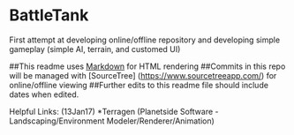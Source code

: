 # BattleTank
First attempt at developing online/offline repository and developing simple gameplay (simple AI, terrain, and customed UI)

##This readme uses [Markdown](https://daringfireball.net/projects/markdown/syntax) for HTML rendering 
##Commits in this repo will be managed with [SourceTree] (https://www.sourcetreeapp.com/) for online/offline viewing
##Further edits to this readme file should include dates when edited. 


Helpful Links: (13Jan17)
*Terragen (Planetside Software - Landscaping/Environment Modeler/Renderer/Animation) 
